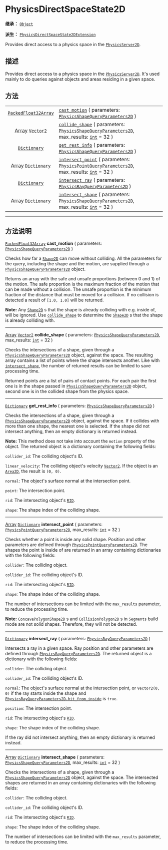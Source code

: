 <!-- ⚠ 请勿编辑本文件 ⚠ -->
<!-- 本文档使用脚本从 WeDot 引擎源码仓库生成。 -->
<!-- 生成脚本：https://github.com/WeDot-Engine/WeDot/tree/master/doc/tools/make_md.py； -->
<!-- 原文件：https://github.com/WeDot-Engine/WeDot/tree/master/doc/classes/PhysicsDirectSpaceState2D.xml。 -->

<div id="_class_physicsdirectspacestate2d"></div>

# PhysicsDirectSpaceState2D

**继承：** [`Object`](class_object.md)

**派生：** [`PhysicsDirectSpaceState2DExtension`](class_physicsdirectspacestate2dextension.md)

Provides direct access to a physics space in the [`PhysicsServer2D`](class_physicsserver2d.md).

## 描述

Provides direct access to a physics space in the [`PhysicsServer2D`](class_physicsserver2d.md). It's used mainly to do queries against objects and areas residing in a given space.

## 方法

|||
|:-:|:--|
| [`PackedFloat32Array`](class_packedfloat32array.md)         | [`cast_motion`](class_physicsdirectspacestate2d.md#class_physicsdirectspacestate2d_method_cast_motion) ( parameters: [`PhysicsShapeQueryParameters2D`](class_physicsshapequeryparameters2d.md) )                                                  |
| [Array](class_array.md) [`Vector2`](class_vector2.md)       | [`collide_shape`](class_physicsdirectspacestate2d.md#class_physicsdirectspacestate2d_method_collide_shape) ( parameters: [`PhysicsShapeQueryParameters2D`](class_physicsshapequeryparameters2d.md), max_results: [`int`](class_int.md) = 32 )     |
| [`Dictionary`](class_dictionary.md)                         | [`get_rest_info`](class_physicsdirectspacestate2d.md#class_physicsdirectspacestate2d_method_get_rest_info) ( parameters: [`PhysicsShapeQueryParameters2D`](class_physicsshapequeryparameters2d.md) )                                              |
| [Array](class_array.md) [`Dictionary`](class_dictionary.md) | [`intersect_point`](class_physicsdirectspacestate2d.md#class_physicsdirectspacestate2d_method_intersect_point) ( parameters: [`PhysicsPointQueryParameters2D`](class_physicspointqueryparameters2d.md), max_results: [`int`](class_int.md) = 32 ) |
| [`Dictionary`](class_dictionary.md)                         | [`intersect_ray`](class_physicsdirectspacestate2d.md#class_physicsdirectspacestate2d_method_intersect_ray) ( parameters: [`PhysicsRayQueryParameters2D`](class_physicsrayqueryparameters2d.md) )                                                  |
| [Array](class_array.md) [`Dictionary`](class_dictionary.md) | [`intersect_shape`](class_physicsdirectspacestate2d.md#class_physicsdirectspacestate2d_method_intersect_shape) ( parameters: [`PhysicsShapeQueryParameters2D`](class_physicsshapequeryparameters2d.md), max_results: [`int`](class_int.md) = 32 ) |

<!-- rst-class:: classref-section-separator -->

---

## 方法说明

<div id="_class_physicsdirectspacestate2d_method_cast_motion"></div>

[`PackedFloat32Array`](class_packedfloat32array.md) **cast_motion** ( parameters: [`PhysicsShapeQueryParameters2D`](class_physicsshapequeryparameters2d.md) )<div id="class_physicsdirectspacestate2d_method_cast_motion"></div>

Checks how far a [`Shape2D`](class_shape2d.md) can move without colliding. All the parameters for the query, including the shape and the motion, are supplied through a [`PhysicsShapeQueryParameters2D`](class_physicsshapequeryparameters2d.md) object.

Returns an array with the safe and unsafe proportions (between 0 and 1) of the motion. The safe proportion is the maximum fraction of the motion that can be made without a collision. The unsafe proportion is the minimum fraction of the distance that must be moved for a collision. If no collision is detected a result of `[1.0, 1.0]` will be returned.

 **Note:** Any [`Shape2D`](class_shape2d.md) s that the shape is already colliding with e.g. inside of, will be ignored. Use [`collide_shape`](class_physicsdirectspacestate2d.md#class_physicsdirectspacestate2d_method_collide_shape) to determine the [`Shape2D`](class_shape2d.md) s that the shape is already colliding with.

<!-- rst-class:: classref-item-separator -->

---

<div id="_class_physicsdirectspacestate2d_method_collide_shape"></div>

[Array](class_array.md) [`Vector2`](class_vector2.md) **collide_shape** ( parameters: [`PhysicsShapeQueryParameters2D`](class_physicsshapequeryparameters2d.md), max_results: [`int`](class_int.md) = 32 )<div id="class_physicsdirectspacestate2d_method_collide_shape"></div>

Checks the intersections of a shape, given through a [`PhysicsShapeQueryParameters2D`](class_physicsshapequeryparameters2d.md) object, against the space. The resulting array contains a list of points where the shape intersects another. Like with [`intersect_shape`](class_physicsdirectspacestate2d.md#class_physicsdirectspacestate2d_method_intersect_shape), the number of returned results can be limited to save processing time.

Returned points are a list of pairs of contact points. For each pair the first one is in the shape passed in [`PhysicsShapeQueryParameters2D`](class_physicsshapequeryparameters2d.md) object, second one is in the collided shape from the physics space.

<!-- rst-class:: classref-item-separator -->

---

<div id="_class_physicsdirectspacestate2d_method_get_rest_info"></div>

[`Dictionary`](class_dictionary.md) **get_rest_info** ( parameters: [`PhysicsShapeQueryParameters2D`](class_physicsshapequeryparameters2d.md) )<div id="class_physicsdirectspacestate2d_method_get_rest_info"></div>

Checks the intersections of a shape, given through a [`PhysicsShapeQueryParameters2D`](class_physicsshapequeryparameters2d.md) object, against the space. If it collides with more than one shape, the nearest one is selected. If the shape did not intersect anything, then an empty dictionary is returned instead.

 **Note:** This method does not take into account the `motion` property of the object. The returned object is a dictionary containing the following fields:

 `collider_id`: The colliding object's ID.

 `linear_velocity`: The colliding object's velocity [`Vector2`](class_vector2.md). If the object is an [`Area2D`](class_area2d.md), the result is `(0, 0)`.

 `normal`: The object's surface normal at the intersection point.

 `point`: The intersection point.

 `rid`: The intersecting object's [`RID`](class_rid.md).

 `shape`: The shape index of the colliding shape.

<!-- rst-class:: classref-item-separator -->

---

<div id="_class_physicsdirectspacestate2d_method_intersect_point"></div>

[Array](class_array.md) [`Dictionary`](class_dictionary.md) **intersect_point** ( parameters: [`PhysicsPointQueryParameters2D`](class_physicspointqueryparameters2d.md), max_results: [`int`](class_int.md) = 32 )<div id="class_physicsdirectspacestate2d_method_intersect_point"></div>

Checks whether a point is inside any solid shape. Position and other parameters are defined through [`PhysicsPointQueryParameters2D`](class_physicspointqueryparameters2d.md). The shapes the point is inside of are returned in an array containing dictionaries with the following fields:

 `collider`: The colliding object.

 `collider_id`: The colliding object's ID.

 `rid`: The intersecting object's [`RID`](class_rid.md).

 `shape`: The shape index of the colliding shape.

The number of intersections can be limited with the `max_results` parameter, to reduce the processing time.

 **Note:** [`ConcavePolygonShape2D`](class_concavepolygonshape2d.md) s and [`CollisionPolygon2D`](class_collisionpolygon2d.md) s in `Segments` build mode are not solid shapes. Therefore, they will not be detected.

<!-- rst-class:: classref-item-separator -->

---

<div id="_class_physicsdirectspacestate2d_method_intersect_ray"></div>

[`Dictionary`](class_dictionary.md) **intersect_ray** ( parameters: [`PhysicsRayQueryParameters2D`](class_physicsrayqueryparameters2d.md) )<div id="class_physicsdirectspacestate2d_method_intersect_ray"></div>

Intersects a ray in a given space. Ray position and other parameters are defined through [`PhysicsRayQueryParameters2D`](class_physicsrayqueryparameters2d.md). The returned object is a dictionary with the following fields:

 `collider`: The colliding object.

 `collider_id`: The colliding object's ID.

 `normal`: The object's surface normal at the intersection point, or `Vector2(0, 0)` if the ray starts inside the shape and [`PhysicsRayQueryParameters2D.hit_from_inside`](class_physicsrayqueryparameters2d.md#class_physicsrayqueryparameters2d_property_hit_from_inside) is `true`.

 `position`: The intersection point.

 `rid`: The intersecting object's [`RID`](class_rid.md).

 `shape`: The shape index of the colliding shape.

If the ray did not intersect anything, then an empty dictionary is returned instead.

<!-- rst-class:: classref-item-separator -->

---

<div id="_class_physicsdirectspacestate2d_method_intersect_shape"></div>

[Array](class_array.md) [`Dictionary`](class_dictionary.md) **intersect_shape** ( parameters: [`PhysicsShapeQueryParameters2D`](class_physicsshapequeryparameters2d.md), max_results: [`int`](class_int.md) = 32 )<div id="class_physicsdirectspacestate2d_method_intersect_shape"></div>

Checks the intersections of a shape, given through a [`PhysicsShapeQueryParameters2D`](class_physicsshapequeryparameters2d.md) object, against the space. The intersected shapes are returned in an array containing dictionaries with the following fields:

 `collider`: The colliding object.

 `collider_id`: The colliding object's ID.

 `rid`: The intersecting object's [`RID`](class_rid.md).

 `shape`: The shape index of the colliding shape.

The number of intersections can be limited with the `max_results` parameter, to reduce the processing time.

[^virtual]: 本方法通常需要用户覆盖才能生效。
[^const]: 本方法无副作用，不会修改该实例的任何成员变量。
[^vararg]: 本方法除了能接受在此处描述的参数外，还能够继续接受任意数量的参数。
[^constructor]: 本方法用于构造某个类型。
[^static]: 调用本方法无需实例，可直接使用类名进行调用。
[^operator]: 本方法描述的是使用本类型作为左操作数的有效运算符。
[^bitfield]: 这个值是由下列位标志构成位掩码的整数。
[^void]: 无返回值。
